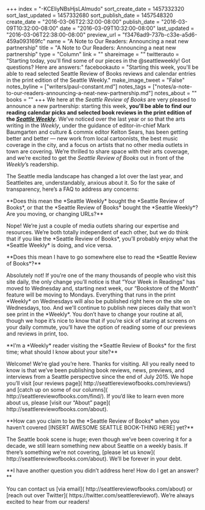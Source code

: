 +++
index = "-KCEliyNBsHjsLAlmudo"
sort_create_date = 1457332320
sort_last_updated = 1457332680
sort_publish_date = 1457548320
create_date = "2016-03-06T22:32:00-08:00"
publish_date = "2016-03-09T10:32:00-08:00"
date = "2016-03-09T10:32:00-08:00"
last_updated = "2016-03-06T22:38:00-08:00"
preview_url = "f3476ad9-737b-c33e-a5d6-459a093169fc"
name = "A Note to Our Readers: Announcing a neat new partnership"
title = "A Note to Our Readers: Announcing a neat new partnership"
type = "Column"
link = ""
shareimage = ""
twitterauto = "Starting today, you'll find some of our pieces in the @seattleweekly! Got questions? Here are answers:"
facebookauto = "Starting this week, you'll be able to read selected Seattle Review of Books reviews and calendar entries in the print edition of the Seattle Weekly."
make_image_tweet = "False"
notes_byline = ["writers/paul-constant.md"]
notes_tags = ["notes/a-note-to-our-readers-announcing-a-neat-new-partnership.md"]
notes_about = ""
books = ""
+++
We here at the *Seattle Review of Books* are very pleased to announce a new partnership: starting this week, **you’ll be able to find our reading calendar picks and selected book reviews in the print edition of the [*Seattle Weekly*]( http://seattleweekly.com/)**. We’ve noticed over the last year or so that the arts writing in the *Weekly*, under the guidance of editor-in-chief Mark Baumgarten and culture & commix editor Kelton Sears, has been getting better and better — new work from local cartoonists, the best music coverage in the city, and a focus on artists that no other media outlets in town are covering. We’re thrilled to share space with their arts coverage, and we’re excited to get the *Seattle Review of Books* out in front of the *Weekly*’s readership.

The Seattle media landscape has changed a lot over the last year, and Seattleites are, understandably, anxious about it. So for the sake of transparency, here’s a FAQ to address any concerns:

<p class="noindent">**Does this mean the *Seattle Weekly* bought the *Seattle Review of Books*, or that the *Seattle Review of Books* bought the *Seattle Weekly*? Are you moving, or changing URLs?**</p>

<p class="noindent">Nope! We’re just a couple of media outlets sharing our expertise and resources. We’re both totally independent of each other, but we do think that if you like the *Seattle Review of Books*, you’ll probably enjoy what the *Seattle Weekly* is doing, and vice versa.</p>

<p class="noindent">**Does this mean I have to go somewhere else to read the *Seattle Review of Books*?**</p>

<p class="noindent">Absolutely not! If you’re one of the many thousands of people who visit this site daily, the only change you’ll notice is that “Your Week in Readings” has moved to Wednesday and, starting next week, our “Bookstore of the Month” feature will be moving to Mondays. Everything that runs in the print *Weekly* on Wednesdays will also be published right here on the site on Wednesdays, too. And we'll continue to publish new pieces daily that won't see print in the *Weekly*. You don’t have to change your routine at all, though we hope it’s nice to know that if you’re sick of staring at screens on your daily commute, you’ll have the option of reading some of our previews and reviews in print, too.</p>

<p class="noindent">**I’m a *Weekly* reader visiting the *Seattle Review of Books* for the first time; what should I know about your site?**</p>

<p class="noindent">Welcome! We’re glad you’re here. Thanks for visiting. All you really need to know is that we’ve been publishing book reviews, news, previews, and interviews from a Seattle perspective since the end of July 2015. We hope you’ll visit [our reviews page]( http://seattlereviewofbooks.com/reviews/) and [catch up on some of our columns]( http://seattlereviewofbooks.com/find/). If you’d like to learn even more about us, please [visit our “About” page]( http://seattlereviewofbooks.com/about).</p>

<p class="noindent">**How can you claim to be the *Seattle Review of Books* when you haven’t covered [INSERT AWESOME SEATTLE BOOK-THING HERE] yet?**</p>

<p class="noindent">The Seattle book scene is huge; even though we’ve been covering it for a decade, we still learn something new about Seattle on a weekly basis. If there’s something we’re not covering, [please let us know]( http://seattlereviewofbooks.com/about). We’ll be forever in your debt.</p>

<p class="noindent">**I have another question you didn’t address here! How do I get an answer?**</p>

<p class="noindent">You can contact us [via email]( http://seattlereviewofbooks.com/about) or [reach out over Twitter]( https://twitter.com/seattlereviewof). We’re always excited to hear from our readers!</p>

 
